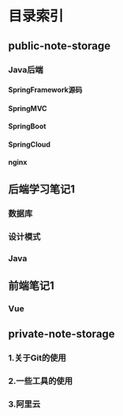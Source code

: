 # 目录索引

## public-note-storage

### Java后端

#### SpringFramework源码

#### SpringMVC

#### SpringBoot

#### SpringCloud

#### nginx

## 后端学习笔记1

### 数据库

### 设计模式

### Java

## 前端笔记1

### Vue

## private-note-storage

### 1.关于Git的使用

### 2.一些工具的使用

### 3.阿里云
